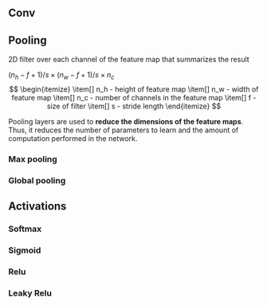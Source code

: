 ## Conv

## Pooling
2D filter over each channel of the feature map that summarizes the result

$(n_h - f + 1) / s \times (n_w - f + 1)/s \times n_c$
$$
\begin{itemize}
	\item[] n_h - height of feature map 
	\item[] n_w - width of feature map  
	\item[] n_c - number of channels in the feature map 
	\item[] f - size of filter 
	\item[] s - stride length 
\end{itemize}
$$



Pooling layers are used to **reduce the dimensions of the feature maps**. Thus, it reduces the number of parameters to learn and the amount of computation performed in the network.
### Max pooling
### Global pooling



## Activations
### Softmax
### Sigmoid

### Relu
### Leaky Relu
